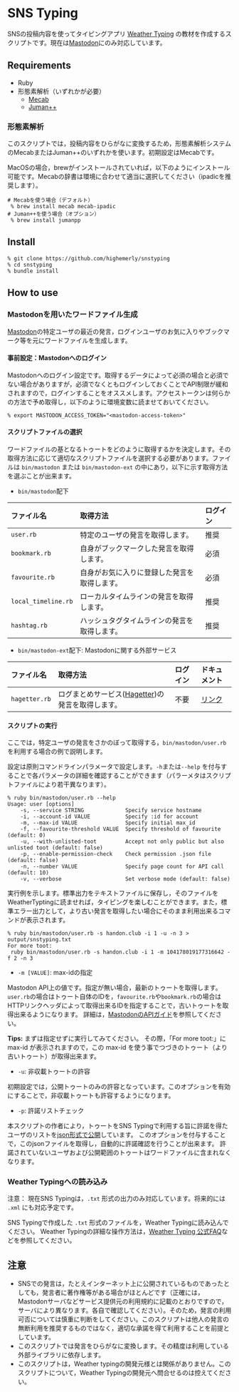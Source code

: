 # SNS Typing

SNSの投稿内容を使ってタイピングアプリ [Weather Typing](https://denasu.com/software/weathertyping.html) の教材を作成するスクリプトです。現在は[Mastodon](https://github.com/tootsuite/mastodon)にのみ対応しています。

## Requirements

- Ruby
- 形態素解析（いずれかが必要）
    - [Mecab](https://www.mlab.im.dendai.ac.jp/~yamada/ir/MorphologicalAnalyzer/MeCab.html)
	- [Juman++](http://nlp.ist.i.kyoto-u.ac.jp/index.php?JUMAN++)

### 形態素解析

このスクリプトでは，投稿内容をひらがなに変換するため，形態素解析システムのMecabまたはJuman++のいずれかを使います。初期設定はMecabです。

MacOSの場合，brewがインストールされていれば，以下のようにインストール可能です。Mecabの辞書は環境に合わせて適当に選択してください（ipadicを推奨します）。

```
# Mecabを使う場合（デフォルト）
 % brew install mecab mecab-ipadic
# Juman++を使う場合（オプション）
 % brew install jumanpp
```

## Install

```
% git clone https://github.com/highemerly/snstyping
% cd snstyping
% bundle install
```

## How to use

### Mastodonを用いたワードファイル生成

[Mastodon](https://github.com/tootsuite/mastodon)の特定ユーザの最近の発言，ログインユーザのお気に入りやブックマーク等を元にワードファイルを生成します。

#### 事前設定：Mastodonへのログイン

Mastodonへのログイン設定です。取得するデータによって必須の場合と必須でない場合がありますが，必須でなくともログインしておくことでAPI制限が緩和されますので，ログインすることをオススメします。アクセストークンは何らかの方法で予め取得し，以下のように環境変数に読ませておいてください。

```
% export MASTODON_ACCESS_TOKEN="<mastodon-access-token>"
```

#### スクリプトファイルの選択

ワードファイルの基となるトゥートをどのように取得するかを決定します。その取得方法に応じて適切なスクリプトファイルを選択する必要があります。ファイルは `bin/mastodon` または `bin/mastodon-ext` の中にあり，以下に示す取得方法を選ぶことが出来ます。

- `bin/mastodon`配下

|ファイル名|取得方法|ログイン|
|:--------|:---|:---|
|`user.rb`|特定のユーザの発言を取得します。|推奨|
|`bookmark.rb`|自身がブックマークした発言を取得します。|必須|
|`favourite.rb`|自身がお気に入りに登録した発言を取得します。|必須|
|`local_timeline.rb`|ローカルタイムラインの発言を取得します。|推奨|
|`hashtag.rb`|ハッシュタグタイムラインの発言を取得します。|推奨|

- `bin/mastodon-ext`配下: Mastodonに関する外部サービス

|ファイル名|取得方法|ログイン|ドキュメント|
|:--------|:---|:---|:---|
|`hagetter.rb`|ログまとめサービス([Hagetter](https://hagetter.hansode.club/))の発言を取得します。|不要|[リンク](doc/hagetter.md)|

#### スクリプトの実行

ここでは，特定ユーザの発言をさかのぼって取得する，`bin/mastodon/user.rb`を利用する場合の例で説明します。

設定は原則コマンドラインパラメータで設定します。`-h`または`--help` を付与することで各パラメータの詳細を確認することができます（パラーメタはスクリプトファイルにより若干異なります）。

```
% ruby bin/mastodon/user.rb --help
Usage: user [options]
    -s, --service STRING             Specify service hostname
    -i, --account-id VALUE           Specify :id for account
    -m, --max-id VALUE               Specify initial max_id
    -f, --favourite-threshold VALUE  Specify threshold of favourite (default: 0)
    -u, --with-unlisted-toot         Accept not only public but also unlisted toot (default: false)
    -p, --enable-permission-check    Check permission .json file (default: false)
    -n, --number VALUE               Specify page count for API call (default: 10)
    -v, --verbose                    Set verbose mode (default: false)
```

実行例を示します。標準出力をテキストファイルに保存し，そのファイルをWeatherTyptingに読ませれば，タイピングを楽しむことができます。また，標準エラー出力として，より古い発言を取得したい場合にそのまま利用出来るコマンドが表示されます。

```
% ruby bin/mastodon/user.rb -s handon.club -i 1 -u -n 3 > output/snstyping.txt
For more toot:
 ruby bin/mastodon/user.rb -s handon.club -i 1 -m 104178019177316642 -f 2 -n 3
```
- `-m [VALUE]`: max-idの指定

Mastodon API上の値です。指定が無い場合，最新のトゥートを取得します。
`user.rb`の場合はトゥート自体のIDを，`favourite.rb`や`bookmark.rb`の場合はHTTPリンクヘッダによって取得出来るIDを指定することで，古いトゥートを取得出来るようになります。
詳細は，[MastodonのAPIガイド](https://docs.joinmastodon.org/api/)を参照してください。

**Tips:** まずは指定せずに実行してみてください。
その際，「For more toot:」に max-id が表示されますので，この max-id を使う事でつづきのトゥート（より古いトゥート）が取得出来ます。

- `-u`: 非収載トゥートの許容

初期設定では，公開トゥートのみの許容となっています。このオプションを有効にすることで，非収載トゥートも許容するようになります。

- `-p`: 許諾リストチェック

本スクリプトの作者により，トゥートをSNS Typingで利用する旨に許諾を得たユーザのリストを[json形式で公開](https://highemerly.net/snstyping/permission.json)しています。
このオプションを付与することで，このjsonファイルを取得し，自動的に許諾確認を行うことが出来ます。
許諾されていないユーザおよび公開範囲のトゥートはワードファイルに含まれなくなります。

### Weather Typingへの読み込み
注意： 現在SNS Typingは，`.txt` 形式の出力のみ対応しています。将来的には `.xml` にも対応予定です。

SNS Typingで作成した `.txt` 形式のファイルを，Weather Typingに読み込んでください。
Weather Typingの詳細な操作方法は，[Weather Typing 公式FAQ](https://denasu.com/software/wtfaq.html)などを参照してください。

## 注意

- SNSでの発言は，たとえインターネット上に公開されているものであったとしても，発言者に著作権等がある場合がほとんどです（正確には，Mastodonサーバなどサービス提供元の利用規約に記載のとおりですので，サーバにより異なります。各自で確認してください）。そのため，発言の利用可否については慎重に判断をしてください。このスクリプトは他人の発言の無断利用を推奨するものではなく，適切な承諾を得て利用することを前提としています。
- このスクリプトでは発言をひらがなに変換します。その精度は利用している外部ライブラリに依存します。
- このスクリプトは，Weather typingの開発元様とは関係がありません。このスクリプトについて，Weather Typingの開発元へ問合せるのは控えてください。